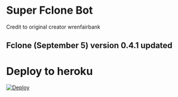 # Super Fclone Bot

Credit to original creator wrenfairbank

## Fclone (September 5) version 0.4.1 updated

# Deploy to heroku

[![Deploy](https://www.herokucdn.com/deploy/button.svg)](https://dashboard.heroku.com/new?template=https://github.com/usarnane/superfclone)
